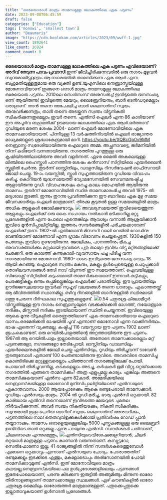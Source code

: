```yaml
---
title: "ഒരേയൊരാള്‍ മാത്രം താമസമുള്ള ലോകത്തിലെ ഏക പട്ടണം"
date: 2023-09-08T06:45:59
draft: false
categories: ["Education"]
tags: ['monowi', 'smallest town']
author: "Beaumaris"
image: "https://cdn.boolokam.com/articles/2023/09/wwff-1.jpg"
view_count: 1892641
like_count: 26924
comment_count: 0
---
```


**ഒരേയൊരാള്‍ മാത്രം താമസമുള്ള ലോകത്തിലെ ഏക പട്ടണം എവിടെയാണ്?** **അറിവ് തേടുന്ന പാവം പ്രവാസി** ഇന്ന് ജീവിച്ചിരിക്കുന്നവരില്‍ ഒരു നഗരം മുഴുവന്‍ സ്വന്തമായിട്ടുള്ളതും ആ നഗരത്തില്‍ താമസിക്കുന്ന ഏക ആള്‍ എന്ന ബഹുമതിയുള്ളതുമായ ഒരു വ്യക്തി ഉണ്ട്.യുഎസിലെ നെബ്രാസ്കയിലുള്ള മോണോവിയാണ് ഇങ്ങനെ ഒരാള്‍ മാത്രം താമസമുള്ള ലോകത്തിലെ ഒരേയൊരു പട്ടണം. 2010ലെ സെന്‍സസ് അനുസരിച്ച് ഇവിടുത്തെ ജനസംഖ്യ ഒന്ന് ആയിരുന്നു! ഇവിടുത്തെ മേയറും, ലൈബ്രേറിയനും, ബാര്‍ ടെന്‍ഡറുമെല്ലാം ഒരാളാണ്. താന്‍ തന്നെ അപേക്ഷിച്ച ബാര്‍ ലൈസന്‍സ് സ്വയം അനുവദിക്കുന്നതും, താന്‍ തന്നെ അടയ്ക്കുന്ന സ്വന്തം വീട്ടുനികുതി സ്വീകരിക്കുന്നതുമെല്ലാം ഇവര്‍ തന്നെ. എല്‍സി ഐലർ എന്ന 86 കാരിയാണ് ഈ അപൂര്‍വ ബഹുമതിക്ക് ഉടമയായ ലോകത്തിലെ ഏക ആള്‍.ഭർത്താവ് റൂഡിയുടെ മരണ ശേഷം 2004- ലാണ് ഐലർ മോണോവിയിലെ ഏക താമസക്കാരിയായത്. പിന്നീടുള്ള 13 വർഷത്തിനിടയിൽ ഐലർ രാജ്യാന്തര മാധ്യമങ്ങളുടെ ശ്രദ്ധാകേന്ദ്രമായി മാറി. https://youtu.be/XQBcGp0v9MM നെബ്രാസ്ക സ്വദേശിയായിരുന്നു ഐലറുടെ അമ്മ. അച്ഛനാവട്ടെ, ജർമനിയിൽ നിന്ന് കുടിയേറി വന്നതായിരുന്നു. നഗരത്തിനു പുറത്തുള്ള ഒരു കൃഷിയിടത്തിലായിരുന്നു അവര്‍ വളര്‍ന്നത്. ഏഴര മൈൽ അകലെയുള്ള ലിഞ്ചിലെ ഹൈസ്കൂള്‍ പഠനത്തിനു ശേഷം കൻസാസ് സിറ്റിയിലെ എയർലൈൻ സ്കൂളിൽ ചേർന്നു. തുടർന്ന് ഓസ്റ്റിനിലും, ഡാളസിലും റിസർവേഷൻ ഓഫിസറായി ജോലി ചെയ്തു. 19-ാം വയസ്സിൽ, സ്കൂള്‍ സുഹൃത്തായിരുന്ന റൂഡിയെ വിവാഹം കഴിച്ചു. കൊറിയൻ യുദ്ധസമയത്ത് വ്യോമസേനയിൽ സേവനമനുഷ്ഠിച്ച ആളായിരുന്നു റൂഡി. വിവാഹശേഷം കുറച്ചു കാലം ഒമാഹയിൽ ആയിരുന്നു താമസം. തുടര്‍ന്ന് മോണോവിയില്‍ സ്ഥിര താമസമാരംഭിച്ച അവര്‍ 1975- ൽ മദ്യശാല തുടങ്ങി. ഇന്നും തുറന്നു പ്രവര്‍ത്തിക്കുന്ന ഈ ബാറിലെ ഏക മുഴു സമയ ജീവനക്കാരിയും ഐലർ മാത്രമാണ്. തിരക്കു കൂടുതല്‍ ഉള്ള സമയങ്ങളില്‍ മാത്രം അധിക ആളുകള്‍ ജോലിക്കുണ്ടാവും. ![](https://cdn.boolokam.com/articles/2023/09/wfwfgg.jpg) അവശ്യസമയത്ത് ഇവിടെയെത്തുന്ന ആളുകളും ഐലർക്ക് ഒരു കൈ സഹായം നൽകാന്‍ മടിക്കാറില്ല.മറ്റു പ്രദേശങ്ങളില്‍ എന്ന പോലെ എന്തെങ്കിലും ആവശ്യം വന്നാല്‍ ആശ്രയിക്കാന്‍ ഇവിടെ മുൻസിപ്പാലിറ്റിയില്ല. ഇത്തരം സന്ദര്‍ഭങ്ങളില്‍ പരിചയക്കാരാണ്‌ ഐലർക്ക് തുണ. 1902-ല്‍ എല്‍ഖോണ്‍ മിസൗറി വാലി റെയില്‍ റോഡിനു വേണ്ടിയാണ് മോണോവി എന്ന ഗ്രാമം വിഭാവനം ചെയ്യപ്പെട്ടത്. 1930കളില്‍ 150 പേരോളം ഇവിടെ ഉണ്ടായിരുന്നു. ജോലിക്കും, പഠനത്തിനും മികച്ച അവസരങ്ങള്‍ക്കും മറ്റുമായി ഇവരുടെ പുതു തലമുറ ഇവിടം വിട്ടു മറ്റിടങ്ങളിലേക്ക് ചേക്കേറി. ഒരു കാലത്ത് കന്നുകാലി-വ്യവസായം പച്ച പിടിച്ചു വന്ന നഗരമായിരുന്നു മോണോവി. 1980- ഓടെ ഇവിടുത്തെ ജനസംഖ്യ വെറും 18 ആയി കുറഞ്ഞു. ഐലറുടെ സ്വന്തം മകനും, മകളും ഉൾപ്പെടെയുള്ള ചെറുപ്പക്കാർ തൊഴിലവസരങ്ങൾ തേടി നാട് വിടുന്നത് ഈ സമയത്താണ്. ഐവയിലുള്ള സിയോക്സ് സിറ്റിയില്‍ കുടുംബമായി താമസിക്കുകയാണ് ഇന്നവര്‍.കുട്ടികളും, പേരക്കുട്ടികളും ഒന്നും ഒപ്പമില്ലെങ്കിലും ഐലര്‍ക്ക് പരാതിയില്ല. ഈ പ്രായത്തിലും ഊര്‍ജ്ജസ്വലയായ ഇവര്‍ക്ക് സുഹൃദ് വലയങ്ങള്‍ തന്നെ ധാരാളം. ഏകാന്തതയ്ക്ക് ആ ജീവിതത്തില്‍ സ്ഥാനമില്ല. ഒഴിവു ദിനങ്ങളില്‍ ബാറിനുള്ളില്‍ സ്ഥിരമായി ഒത്തു ചേരുന്ന ദീര്‍ഘകാല സുഹൃത്തുക്കളുമുണ്ട്. ![](https://cdn.boolokam.com/articles/2023/09/wfwgggg.jpg)0.54 ചതുരശ്ര കിലോമീറ്റര്‍ വിസ്തൃതിയുള്ള ഈ നഗരം നെബ്രാസ്കയുടെ വടക്കുകിഴക്കന്‍ ഭാഗത്ത്, നയോബ്രാര നദിക്കും, മിസ്സൗരി നദിക്കും ഇടയിലായാണ് സ്ഥിതി ചെയ്യുന്നത്. ഇവിടെയുള്ള ആകെ മൂന്നു വീടുകളില്‍ ഒരെണ്ണത്തിലാണ് ഏക താമസക്കാരിയായ ഐലറുടെ വാസം.ഒരമേരിക്കന്‍ ഭാഷയില്‍ പൂവ് എന്നാണ് മൊനോവി എന്ന വാക്കിനര്‍ത്ഥം. ഭാഷ ഏതെന്ന് വ്യക്തമല്ല. കഷ്ടിച്ച് 116 വയസ്സായ ഈ പട്ടണം 1902 ലാണ് രൂപംകൊണ്ടത്. ഒരു റെയില്‍പാളത്തിന്റെ അറ്റത്തായിരുന്നു ഈ പട്ടണം. 1967ല്‍ ആ റെയില്‍പാളം ഇല്ലാതെയായി. അതോടെ താമസക്കാരെല്ലാം മറ്റ് പട്ടണങ്ങളോ, നഗരങ്ങളോ തേടിപ്പോയി. ഓസ്റ്റിനിലും ഡാലസിലും എയര്‍ലൈനുകളില്‍ ജോലി ചെയ്ത എല്‍സിയും, റൂഡിയും തിരിച്ചുവന്ന് ടാവേണ്‍ തുടങ്ങുമ്പോള്‍ ഏതാണ്ട് 100 പേരുണ്ടായിരുന്നു ഇവിടെ. അവരവിടെ താമസിച്ചു കൊണ്ടിരിക്കെ മറ്റുള്ളവരെല്ലാം പടിഞ്ഞാറന്‍ നഗരങ്ങളിലേക്ക് പോയി. പോയവര്‍ തിരിച്ചുവന്നില്ല, കടകളെല്ലാം അടച്ചു, കര്‍ഷകര്‍ ഭൂമി വിറ്റു.ഒറ്റയ്‌ക്കൊരു നഗരത്തില്‍ എങ്ങനെ താമസിക്കും? അത്ര എളുപ്പമല്ല കാര്യം. എങ്കിലും അങ്ങനെ താമസിക്കുകയാണ് എല്‍സ എന്ന 82കാരി. അമേരിക്കയിലെ നെബ്രാസ്‌കയിലുള്ള മൊനോവി മുനിസിപ്പാലിറ്റിയിലാണ് എല്‍സയുടെ ഏകാന്തവാസം. 2000 ആയപ്പോഴേക്കും ആകെ രണ്ടുപേരായി താമസക്കാര്‍. റൂഡിയും എല്‍സയും മാത്രം. 2004 ല്‍ റൂഡി മരിച്ചു, ഭാര്യ എല്‍സി ഒറ്റക്കായി. 82 കാരിയായ എല്‍സി തന്നെയാണ് ഇവിടത്തെ മേയറുടെ ചുമതല നിര്‍വഹിക്കുന്നത്. അവര്‍ സ്വയം നികുതിയടക്കും, നികുതി സ്വീകരിക്കും. സ്വന്തമായി ഉള്ള ചെറിയ ബാറിന് സ്വയം ലൈസന്‍സ് അനുവദിക്കും, പട്ടണത്തിലെ നാല് തെരുവുവിളക്കുകള്‍ക്കായി പ്രതിവര്‍ഷം റോഡ് പ്ലാന്‍ തയ്യാറാക്കും. താമസം ഒരാളെയുള്ളെങ്കിലും 5000 പുസ്തകങ്ങളുള്ള ഒരു ലൈബ്രറി ഉണ്ടിവിടെ.താന്‍ ഒറ്റക്കല്ല എന്നു പറയുന്നു എല്‍സി. സന്ദര്‍ശകര്‍ പതിവാണ്, ചിലരൊക്കെ എന്നുമെത്തും, ![](https://cdn.boolokam.com/articles/2023/09/dfffff-1.jpg)എല്‍സിയുടെവിശേഷങ്ങളറിയാന്‍, ചിലര്‍ ഒറ്റയാള്‍ മാത്രമുള്ള പട്ടണം കാണാന്‍ വരുന്നതാണ്. കമ്പ്യൂട്ടറോ, സെല്‍ഫോണോ ഇല്ല. 41 രാജ്യങ്ങളില്‍ നിന്ന് സന്ദര്‍ശകരെത്തുമ്പോള്‍ എങ്ങനെ ഒറ്റക്കാവും എന്നാണ് എല്‍സയുടെ ചോദ്യം. പോരാത്തതിന് രണ്ടുമക്കളും ഇടക്കിടെ എത്തും, മകളോടൊപ്പം അരിസോണയില്‍ പോയി താമസിക്കാറുമുണ്ട് എല്‍സി. ഇത് മോനോവിയുടെ മാത്രം കഥയല്ല,നെബ്രാസ്‌കയിലെ പല ഉള്‍പ്രദേശങ്ങളിലെയും പട്ടണങ്ങള്‍ ഇതേപോലെയാണ്, പരന്നു കിടക്കുന്ന ഇരുട്ടില്‍ അങ്ങുമിങ്ങും മിന്നുന്ന ഓരോ തിരിനാളങ്ങളാണ് താമസക്കാരുള്ള സ്ഥലങ്ങള്‍. ഏഴ് കൗണ്ടികളില്‍ ഓരോ ചതുരശ്ര മൈലിലും ഓരോരുത്തര്‍ മാത്രമാണുള്ളത്. പതുക്കെപ്പതുക്കെ ഇല്ലാതാവുകയാണ് ഉള്‍നാടന്‍ പ്രദേശങ്ങള്‍.
